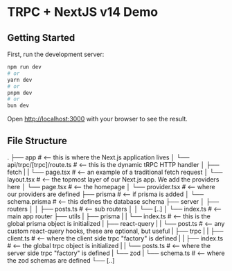 # TRPC + NextJS v14 Demo

## Getting Started

First, run the development server:

```bash
npm run dev
# or
yarn dev
# or
pnpm dev
# or
bun dev
```

Open [http://localhost:3000](http://localhost:3000) with your browser to see the result.

## File Structure

.
├── app  # <-- this is where the Next.js application lives
│   └── api/trpc/[trpc]/route.ts # <-- this is the dynamic tRPC HTTP handler
│   ├── fetch
|   |   └── page.tsx  # <-- an example of a traditional fetch request
│   └── layout.tsx # <-- the topmost layer of our Next.js app. We add the providers here
│   └── page.tsx # <-- the homepage
│   └── provider.tsx # <-- where our providers are defined
├── prisma  # <-- if prisma is added
│   └── schema.prisma # <-- this defines the database schema
├── server
│   ├── routers
│   │   ├── posts.ts  # <-- sub routers
│   │   └── [..]
│   └── index.ts # <-- main app router
├── utils
|   ├── prisma
|   |   └── index.ts  # <-- this is the global prisma object is initialized
|   ├── react-query
|   |   └── post.ts  # <-- any custom react-query hooks, these are optional, but useful
|   ├── trpc
|   |   ├── client.ts  # <-- where the client side trpc "factory" is defined
|   |   ├── index.ts  # <-- the global trpc object is initialized
|   |   └── posts.ts  # <-- where the server side trpc "factory" is defined
|   └── zod
|       └── schema.ts  # <-- where the zod schemas are defined
└── [..]
